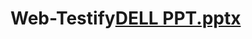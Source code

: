 # Web-Testify[DELL PPT.pptx](https://github.com/aryanxofficial/Web-Testify/files/12466572/DELL.PPT.pptx)
